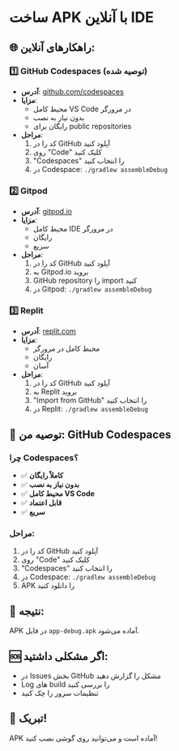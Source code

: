 # ساخت APK با آنلاین IDE

## 🌐 **راهکارهای آنلاین:**

### 1️⃣ **GitHub Codespaces (توصیه شده)**
- **آدرس**: [github.com/codespaces](https://github.com/codespaces)
- **مزایا**:
  - محیط کامل VS Code در مرورگر
  - بدون نیاز به نصب
  - رایگان برای public repositories
- **مراحل**:
  1. کد را در GitHub آپلود کنید
  2. روی "Code" کلیک کنید
  3. "Codespaces" را انتخاب کنید
  4. در Codespace: `./gradlew assembleDebug`

### 2️⃣ **Gitpod**
- **آدرس**: [gitpod.io](https://gitpod.io)
- **مزایا**:
  - محیط کامل IDE در مرورگر
  - رایگان
  - سریع
- **مراحل**:
  1. کد را در GitHub آپلود کنید
  2. به Gitpod.io بروید
  3. GitHub repository را import کنید
  4. در Gitpod: `./gradlew assembleDebug`

### 3️⃣ **Replit**
- **آدرس**: [replit.com](https://replit.com)
- **مزایا**:
  - محیط کامل در مرورگر
  - رایگان
  - آسان
- **مراحل**:
  1. کد را در GitHub آپلود کنید
  2. به Replit بروید
  3. "Import from GitHub" را انتخاب کنید
  4. در Replit: `./gradlew assembleDebug`

## 🎯 **توصیه من: GitHub Codespaces**

### چرا Codespaces؟
- ✅ **کاملاً رایگان**
- ✅ **بدون نیاز به نصب**
- ✅ **محیط کامل VS Code**
- ✅ **قابل اعتماد**
- ✅ **سریع**

### مراحل:
1. کد را در GitHub آپلود کنید
2. روی "Code" کلیک کنید
3. "Codespaces" را انتخاب کنید
4. در Codespace: `./gradlew assembleDebug`
5. APK را دانلود کنید

## 📱 **نتیجه:**
APK در فایل `app-debug.apk` آماده می‌شود.

## 🆘 **اگر مشکلی داشتید:**
- در Issues بخش GitHub مشکل را گزارش دهید
- Log های build را بررسی کنید
- تنظیمات سرور را چک کنید

## 🎉 **تبریک!**
APK آماده است و می‌توانید روی گوشی نصب کنید!
